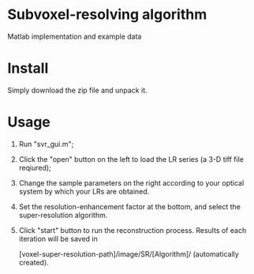 # Subvoxel-resolving algorithm
Matlab implementation and example data 

# Install
Simply download the zip file and unpack it.

# Usage

1. Run "svr_gui.m";
2. Click the "open" button on the left to load the LR series (a 3-D tiff file reqiured);
3. Change the sample parameters on the right according to your optical system by which your LRs are obtained.
4. Set the resolution-enhancement factor at the bottom, and select the super-resolution algorithm.
5. Click "start" button to run the reconstruction process.  Results of each iteration will be saved in 
    
      [voxel-super-resolution-path]/image/SR/[Algorithm]/ (automatically created).

